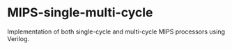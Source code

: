 # MIPS-single-multi-cycle
Implementation of both single-cycle and multi-cycle MIPS processors using Verilog.
